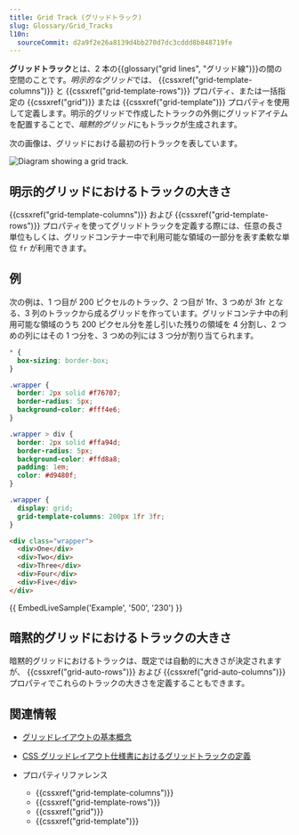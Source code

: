 ```yaml
---
title: Grid Track (グリッドトラック)
slug: Glossary/Grid_Tracks
l10n:
  sourceCommit: d2a9f2e26a8139d4bb270d7dc3cddd8b848719fe
---
```


**グリッドトラック**とは、2 本の{{glossary("grid lines", "グリッド線")}}の間の空間のことです。*明示的なグリッド*では、 {{cssxref("grid-template-columns")}} と {{cssxref("grid-template-rows")}} プロパティ、または一括指定の {{cssxref("grid")}} または {{cssxref("grid-template")}} プロパティを使用して定義します。明示的グリッドで作成したトラックの外側にグリッドアイテムを配置することで、*暗黙的グリッド*にもトラックが生成されます。

次の画像は、グリッドにおける最初の行トラックを表しています。

![Diagram showing a grid track.](1_grid_track.png)

## 明示的グリッドにおけるトラックの大きさ

{{cssxref("grid-template-columns")}} および {{cssxref("grid-template-rows")}} プロパティを使ってグリッドトラックを定義する際には、任意の長さ単位もしくは、グリッドコンテナー中で利用可能な領域の一部分を表す柔軟な単位 `fr` が利用できます。

## 例

次の例は、1 つ目が 200 ピクセルのトラック、2 つ目が 1fr、3 つめが 3fr となる、3 列のトラックから成るグリッドを作っています。グリッドコンテナ中の利用可能な領域のうち 200 ピクセル分を差し引いた残りの領域を 4 分割し、2 つめの列にはその 1 つ分を、3 つめの列には 3 つ分が割り当てられます。

```css hidden
* {
  box-sizing: border-box;
}

.wrapper {
  border: 2px solid #f76707;
  border-radius: 5px;
  background-color: #fff4e6;
}

.wrapper > div {
  border: 2px solid #ffa94d;
  border-radius: 5px;
  background-color: #ffd8a8;
  padding: 1em;
  color: #d9480f;
}
```

```css
.wrapper {
  display: grid;
  grid-template-columns: 200px 1fr 3fr;
}
```

```html
<div class="wrapper">
  <div>One</div>
  <div>Two</div>
  <div>Three</div>
  <div>Four</div>
  <div>Five</div>
</div>
```

{{ EmbedLiveSample('Example', '500', '230') }}

## 暗黙的グリッドにおけるトラックの大きさ

暗黙的グリッドにおけるトラックは、既定では自動的に大きさが決定されますが、 {{cssxref("grid-auto-rows")}} および {{cssxref("grid-auto-columns")}} プロパティでこれらのトラックの大きさを定義することもできます。

## 関連情報

- [グリッドレイアウトの基本概念](/ja/docs/Web/CSS/CSS_Grid_Layout/Basic_Concepts_of_Grid_Layout)
- [CSS グリッドレイアウト仕様書におけるグリッドトラックの定義](https://drafts.csswg.org/css-grid/#grid-track-concept)
- プロパティリファレンス

  - {{cssxref("grid-template-columns")}}
  - {{cssxref("grid-template-rows")}}
  - {{cssxref("grid")}}
  - {{cssxref("grid-template")}}
